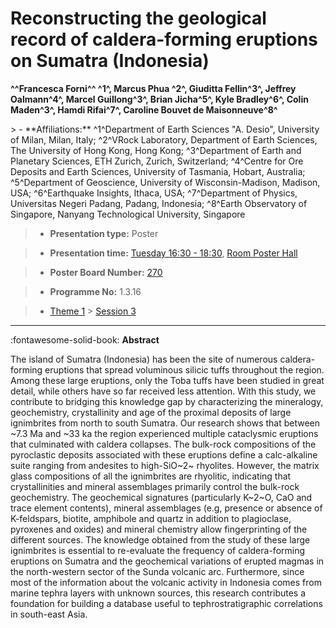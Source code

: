 # Reconstructing the geological record of caldera-forming eruptions on Sumatra (Indonesia)

**^^Francesca Forni^^ ^1^, Marcus Phua ^2^, Giuditta Fellin^3^, Jeffrey Oalmann^4^, Marcel Guillong^3^, Brian Jicha^5^, Kyle Bradley^6^, Colin Maden^3^, Hamdi Rifai^7^, Caroline Bouvet de Maisonneuve^8^**

<!-- more -->> - **Affiliations:** ^1^Department of Earth Sciences "A. Desio", University of Milan, Milan, Italy; ^2^VRock Laboratory, Department of Earth Sciences, The University of Hong Kong, Hong Kong; ^3^Department of Earth and Planetary Sciences, ETH Zurich, Zurich, Switzerland; ^4^Centre for Ore Deposits and Earth Sciences, University of Tasmania, Hobart, Australia; ^5^Department of Geoscience, University of Wisconsin-Madison, Madison, USA; ^6^Earthquake Insights, Ithaca, USA; ^7^Department of Physics, Universitas Negeri Padang, Padang, Indonesia; ^8^Earth Observatory of Singapore, Nanyang Technological University, Singapore

> - **Presentation type:** Poster

> - **Presentation time:** [Tuesday 16:30 - 18:30](../sessions_comparison.md#__tabbed_2_6), [Room Poster Hall](../maps_venue.md#__tabbed_1_1)

> - **Poster Board Number:** [270](../map_poster_boards.md#tuesday)

> - **Programme No:** 1.3.16

> - [Theme 1](../theme1.md) > [Session 3](../sessions/session-1-3.md)

--- 

:fontawesome-solid-book: **Abstract**

The island of Sumatra (Indonesia) has been the site of numerous caldera-forming eruptions that spread voluminous silicic tuffs throughout the region. Among these large eruptions, only the Toba tuffs have been studied in great detail, while others have so far received less attention. With this study, we contribute to bridging this knowledge gap by characterizing the mineralogy, geochemistry, crystallinity and age of the proximal deposits of large ignimbrites from north to south Sumatra. Our research shows that between ~7.3 Ma and ~33 ka the region experienced multiple cataclysmic eruptions that culminated with caldera collapses. The bulk-rock compositions of the pyroclastic deposits associated with these eruptions define a calc-alkaline suite ranging from andesites to high-SiO~2~ rhyolites. However, the matrix glass compositions of all the ignimbrites are rhyolitic, indicating that crystallinities and mineral assemblages primarily control the bulk-rock geochemistry. The geochemical signatures (particularly K~2~O, CaO and trace element contents), mineral assemblages (e.g, presence or absence of K-feldspars, biotite, amphibole and quartz in addition to plagioclase, pyroxenes and oxides) and mineral chemistry allow fingerprinting of the different sources. The knowledge obtained from the study of these large ignimbrites is essential to re-evaluate the frequency of caldera-forming eruptions on Sumatra and the geochemical variations of erupted magmas in the north-western sector of the Sunda volcanic arc. Furthermore, since most of the information about the volcanic activity in Indonesia comes from marine tephra layers with unknown sources, this research contributes a foundation for building a database useful to tephrostratigraphic correlations in south-east Asia.


